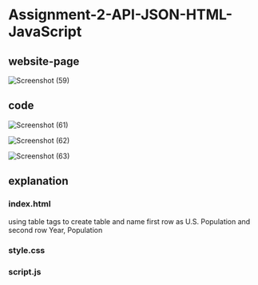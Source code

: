 # Assignment-2-API-JSON-HTML-JavaScript

## website-page

![Screenshot (59)](https://github.com/FordPipatkittikul/Assignment-2-API-JSON-HTML-JavaScript/assets/121902625/f53f63d2-3410-4fdc-b343-ebca700243e4)

## code
![Screenshot (61)](https://github.com/FordPipatkittikul/Assignment-2-API-JSON-HTML-JavaScript/assets/121902625/c1942777-0a28-4caf-ab38-d22c3e8a5407)

![Screenshot (62)](https://github.com/FordPipatkittikul/Assignment-2-API-JSON-HTML-JavaScript/assets/121902625/749a72c1-f16b-416a-9c53-59022ec7b70c)

![Screenshot (63)](https://github.com/FordPipatkittikul/Assignment-2-API-JSON-HTML-JavaScript/assets/121902625/0783e978-7869-426f-9f34-f831d9d9fee7)


## explanation

### index.html
  using table tags to create table and name first row as U.S. Population and second row Year, Population
### style.css

### script.js
